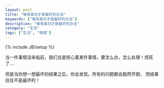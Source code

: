 ```yaml
---
layout: post
title: "唯有面对才是最好的办法"
keywords: ["唯有面对才是最好的办法"]
description: "唯有面对才是最好的办法"
category: "生活"
tags: ["生活", "情感"]
---
```

{% include JB/setup %}

当一件事情没来临前，我们总是担心着某件事情，要怎么办，怎么处理！烦死了....

但是当你想一想最坏的结果之后，你会发现，所有的问题都会豁然开朗，
而结果往往不是最坏的！
